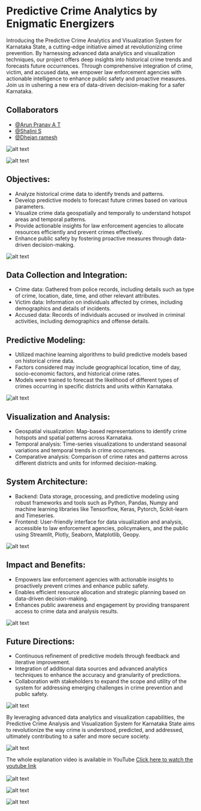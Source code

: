 
# Predictive Crime Analytics by Enigmatic Energizers

Introducing the Predictive Crime Analytics and Visualization System for Karnataka State, a cutting-edge initiative aimed at revolutionizing crime prevention. By harnessing advanced data analytics and visualization techniques, our project offers deep insights into historical crime trends and forecasts future occurrences. Through comprehensive integration of crime, victim, and accused data, we empower law enforcement agencies with actionable intelligence to enhance public safety and proactive measures. Join us in ushering a new era of data-driven decision-making for a safer Karnataka.

## Collaborators

- [@Arun Pranav A T](https://github.com/arunpranav-at)
- [@Shalini S](https://github.com/ShaliniSJ)
- [@Dhejan ramesh](https://github.com/Dhejan33) 

![alt text](<MAINFOLDER/ppt in images/Team Enigmatic Energizers_page-0001.jpg>)

![alt text](<MAINFOLDER/ppt in images/Team Enigmatic Energizers_page-0007.jpg>)

## Objectives:
- Analyze historical crime data to identify trends and patterns.
- Develop predictive models to forecast future crimes based on various parameters.
- Visualize crime data geospatially and temporally to understand hotspot areas and temporal patterns.
- Provide actionable insights for law enforcement agencies to allocate resources efficiently and prevent crimes effectively.
- Enhance public safety by fostering proactive measures through data-driven decision-making.

![alt text](<MAINFOLDER/ppt in images/Team Enigmatic Energizers_page-0002.jpg>)

## Data Collection and Integration:
- Crime data: Gathered from police records, including details such as type of crime, location, date, time, and other relevant attributes.
- Victim data: Information on individuals affected by crimes, including demographics and details of incidents.
- Accused data: Records of individuals accused or involved in criminal activities, including demographics and offense details.

## Predictive Modeling:
- Utilized machine learning algorithms to build predictive models based on historical crime data.
- Factors considered may include geographical location, time of day, socio-economic factors, and historical crime rates.
- Models were trained to forecast the likelihood of different types of crimes occurring in specific districts and units within Karnataka.

![alt text](<MAINFOLDER/ppt in images/Team Enigmatic Energizers_page-0005.jpg>)

## Visualization and Analysis:
- Geospatial visualization: Map-based representations to identify crime hotspots and spatial patterns across Karnataka.
- Temporal analysis: Time-series visualizations to understand seasonal variations and temporal trends in crime occurrences.
- Comparative analysis: Comparison of crime rates and patterns across different districts and units for informed decision-making.

## System Architecture:
- Backend: Data storage, processing, and predictive modeling using robust frameworks and tools such as Python, Pandas, Numpy and machine learning libraries like Tensorflow, Keras, Pytorch, Scikit-learn and Timeseries.
- Frontend: User-friendly interface for data visualization and analysis, accessible to law enforcement agencies, policymakers, and the public using Streamlit, Plotly, Seaborn, Matplotlib, Geopy.

![alt text](<MAINFOLDER/ppt in images/Team Enigmatic Energizers_page-0003.jpg>)

## Impact and Benefits:
- Empowers law enforcement agencies with actionable insights to proactively prevent crimes and enhance public safety.
- Enables efficient resource allocation and strategic planning based on data-driven decision-making.
- Enhances public awareness and engagement by providing transparent access to crime data and analysis results.

![alt text](<MAINFOLDER/ppt in images/Team Enigmatic Energizers_page-0004.jpg>)

## Future Directions:
- Continuous refinement of predictive models through feedback and iterative improvement.
- Integration of additional data sources and advanced analytics techniques to enhance the accuracy and granularity of predictions.
- Collaboration with stakeholders to expand the scope and utility of the system for addressing emerging challenges in crime prevention and public safety.

![alt text](<MAINFOLDER/ppt in images/Team Enigmatic Energizers_page-0006.jpg>)

By leveraging advanced data analytics and visualization capabilities, the Predictive Crime Analysis and Visualization System for Karnataka State aims to revolutionize the way crime is understood, predicted, and addressed, ultimately contributing to a safer and more secure society.

![alt text](<MAINFOLDER/ppt in images/Team Enigmatic Energizers_page-0008.jpg>)

The whole explanation video is available in YouTube [Click here to watch the youtube link](https://youtu.be/aKzof3DJHA0)<br><br>
![alt text](<MAINFOLDER/ppt in images/Team Enigmatic Energizers_page-0009.jpg>)

![alt text](<MAINFOLDER/ppt in images/Team Enigmatic Energizers_page-0010.jpg>)

![alt text](<MAINFOLDER/ppt in images/Team Enigmatic Energizers_page-0011.jpg>)
